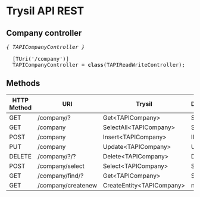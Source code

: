 # Trysil API REST

## Company controller

<pre>
<i>{ TAPICompanyController }</i>

  [TUri('/company')]
  TAPICompanyController = <b>class</b>(TAPIReadWriteController<TAPICompany>);
</pre>

## Methods

|HTTP Method|URI|Trysil|Database|LazyEntity|LazyList|
|-|-|-|-|-|-|
|GET|/company/?|Get&lt;TAPICompany&gt;|SELECT|Yes|Yes|
|GET|/company|SelectAll&lt;TAPICompany&gt;|SELECT|Yes|No|
|POST|/company|Insert&lt;TAPICompany&gt;|INSERT|||
|PUT|/company|Update&lt;TAPICompany&gt;|UPDATE|||
|DELETE|/company/?/?|Delete&lt;TAPICompany&gt;|DELETE|||
|POST|/company/select|Select&lt;TAPICompany&gt;|SELECT|Yes|No|
|GET|/company/find/?|Get&lt;TAPICompany&gt;|SELECT|No|No|
|GET|/company/createnew|CreateEntity&lt;TAPICompany&gt;|none|||
